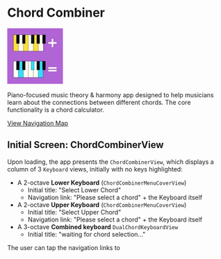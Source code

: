 # Chord Combiner

![ChordCombiner Light Mode Icon large-keyboards += 128px.jpg](https://github.com/thewildjacko/ChordCombiner-SwiftUI/blob/main/ChordCombiner%20Light%20Mode%20Icon%20large-keyboards%20%2B%3D%20128px.jpg)

Piano-focused music theory & harmony app designed to help musicians learn about the connections between different chords. The core functionality is a chord calculator.

[View Navigation Map](https://bra.in/5jMZEP)

## Initial Screen: ChordCombinerView

Upon loading, the app presents the `ChordCombinerView`, which displays a column of 3 `Keyboard` views, initially with no keys highlighted:

- A 2-octave **Lower Keyboard** (`ChordCombinerMenuCoverView`)
  - Initial title: "Select Lower Chord"
  - Navigation link: "Please select a chord" + the Keyboard itself
- A 2-octave **Upper Keyboard** (`ChordCombinerMenuCoverView`)
  - Initial title: "Select Upper Chord"
  - Navigation link: "Please select a chord"  + the Keyboard itself
- A 3-octave **Combined keyboard** `DualChordKeyboardView`
  - Initial title: "waiting for chord selection..."

The user can tap the navigation links to 
